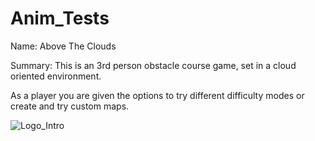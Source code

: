 # Anim_Tests

Name: Above The Clouds

Summary: This is an 3rd person obstacle course game, set in a cloud oriented environment.

As a player you are given the options to try different difficulty modes or create and try custom maps.

![Logo_Intro](https://github.com/matamike/Anim_Tests/assets/55056883/08950a6c-ecdc-4757-bf75-6a946e14308d)
